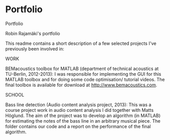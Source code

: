 Portfolio
=========

Portfolio

Robin Rajamäki's portfolio

This readme contains a short description of a few selected projects I've previously been involved in:

WORK

BEMacoustics toolbox for MATLAB (department of technical acoustics at TU-Berlin, 2012-2013):
I was responsible for implementing the GUI for this MATLAB toolbox and for doing some code optimisation/ tutorial videos. The final toolbox is available for download at http://www.bemacoustics.com.

SCHOOL

Bass line detection (Audio content analysis project, 2013):
This was a course project work in audio content analysis I did together with Matts Höglund. The aim of the project was to develop an algorithm (in MATLAB) for estimating the notes of the bass line in an arbitrary musical piece. The folder contains our code and a report on the performance of the final algorithm.
